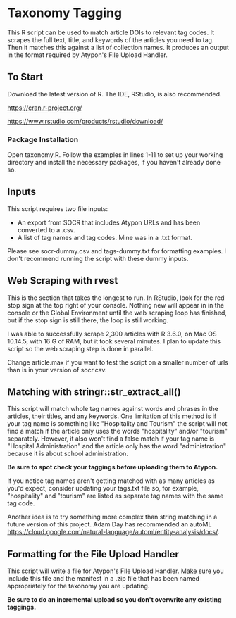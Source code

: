 # Taxonomy Tagging
This R script can be used to match article DOIs to relevant tag codes. It scrapes the full text, title, and keywords of the articles you need to tag. Then it matches this against a list of collection names. It produces an output in the format required by Atypon's File Upload Handler.

## To Start
Download the latest version of R. The IDE, RStudio, is also recommended. 

https://cran.r-project.org/

https://www.rstudio.com/products/rstudio/download/

### Package Installation
Open taxonomy.R. Follow the examples in lines 1-11 to set up your working directory and install the necessary packages, if you haven't already done so.

## Inputs
This script requires two file inputs: 
* An export from SOCR that includes Atypon URLs and has been converted to a .csv.
* A list of tag names and tag codes. Mine was in a .txt format.

Please see socr-dummy.csv and tags-dummy.txt for formatting examples. I don't recommend running the script with these dummy inputs.

## Web Scraping with rvest
This is the section that takes the longest to run. In RStudio, look for the red stop sign at the top right of your console. Nothing new will appear in in the console or the Global Environment until the web scraping loop has finished, but if the stop sign is still there, the loop is still working.

I was able to successfully scrape 2,300 articles with R 3.6.0, on Mac OS 10.14.5, with 16 G of RAM, but it took several minutes. I plan to update this script so the web scraping step is done in parallel.

Change article.max if you want to test the script on a smaller number of urls than is in your version of socr.csv.

## Matching with stringr::str_extract_all()
This script will match whole tag names against words and phrases in the articles, their titles, and any keywords. One limitation of this method is if your tag name is something like "Hospitality and Tourism" the script will not find a match if the article only uses the words "hospitality" and/or "tourism" separately. However, it also won't find a false match if your tag name is "Hospital Administration" and the article only has the word "administration" because it is about school administration. 

**Be sure to spot check your taggings before uploading them to Atypon.**

If you notice tag names aren't getting matched with as many articles as you'd expect, consider updating your tags.txt file so, for example, "hospitality" and "tourism" are listed as separate tag names with the same tag code. 

Another idea is to try something more complex than string matching in a future version of this project. Adam Day has recommended an autoML https://cloud.google.com/natural-language/automl/entity-analysis/docs/.

## Formatting for the File Upload Handler
This script will write a file for Atypon's File Upload Handler. Make sure you include this file and the manifest in a .zip file that has been named appropriately for the taxonomy you are updating. 

**Be sure to do an incremental upload so you don't overwrite any existing taggings.**




